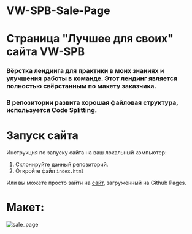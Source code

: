 # VW-SPB-Sale-Page
# Страница "Лучшее для своих" сайта VW-SPB
### Вёрстка лендинга для практики в моих знаниях и улучшения работы в команде. Этот лендинг является полностью свёрстанным по макету заказчика. 
### В репозитории развита хорошая файловая структура, используется Code Splitting.

# Запуск сайта
Инструкция по запуску сайта на ваш локальный компьютер:
   1. Склонируйте данный репозиторий.
   2. Откройте файл ```index.html```
   
Или вы можете просто зайти на [сайт](kriswis.github.io/VW-SPB-Sale-Page/), загруженный на Github Pages.
# Макет:
![sale_page](https://github.com/KrisWis/VW-SPB-Sale-Page/assets/94256853/5cf82ef1-5069-45dc-af81-c74294dcd754)
